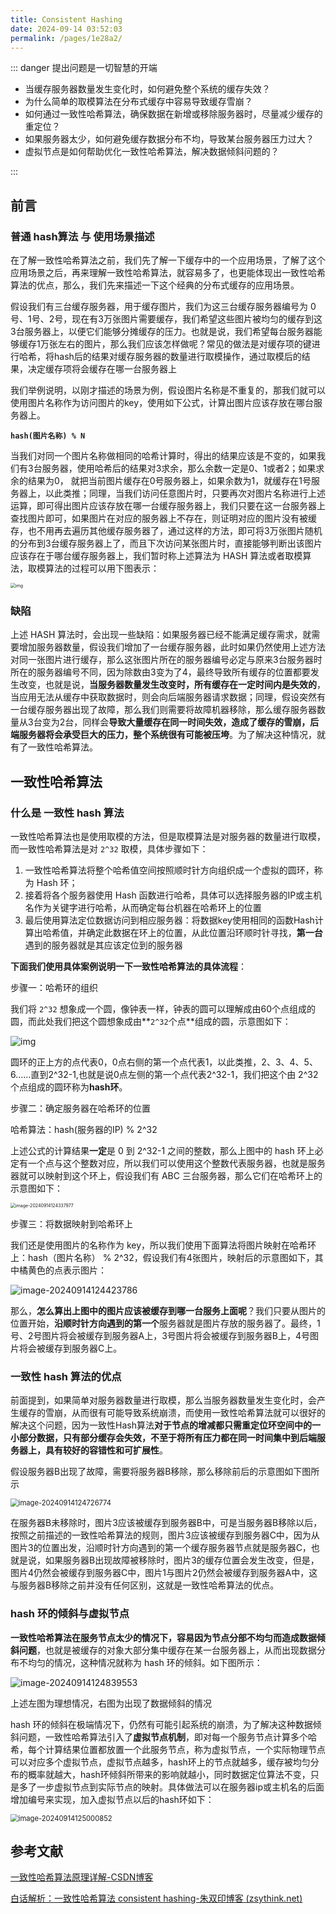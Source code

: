 ```yaml
---
title: Consistent Hashing
date: 2024-09-14 03:52:03
permalink: /pages/1e28a2/
---
```

::: danger 提出问题是一切智慧的开端

* 当缓存服务器数量发生变化时，如何避免整个系统的缓存失效？
* 为什么简单的取模算法在分布式缓存中容易导致缓存雪崩？
* 如何通过一致性哈希算法，确保数据在新增或移除服务器时，尽量减少缓存的重定位？
* 如果服务器太少，如何避免缓存数据分布不均，导致某台服务器压力过大？
* 虚拟节点是如何帮助优化一致性哈希算法，解决数据倾斜问题的？

:::

## 前言

### 普通 hash算法 与 使用场景描述

 在了解一致性哈希算法之前，我们先了解一下缓存中的一个应用场景，了解了这个应用场景之后，再来理解一致性哈希算法，就容易多了，也更能体现出一致性哈希算法的优点，那么，我们先来描述一下这个经典的分布式缓存的应用场景。

假设我们有三台缓存服务器，用于缓存图片，我们为这三台缓存服务器编号为 0号、1号、2号，现在有3万张图片需要缓存，我们希望这些图片被均匀的缓存到这3台服务器上，以便它们能够分摊缓存的压力。也就是说，我们希望每台服务器能够缓存1万张左右的图片，那么我们应该怎样做呢？常见的做法是对缓存项的键进行哈希，将hash后的结果对缓存服务器的数量进行取模操作，通过取模后的结果，决定缓存项将会缓存在哪一台服务器上

我们举例说明，以刚才描述的场景为例，假设图片名称是不重复的，那我们就可以使用图片名称作为访问图片的key，使用如下公式，计算出图片应该存放在哪台服务器上。

**`hash(图片名称) % N`**

当我们对同一个图片名称做相同的哈希计算时，得出的结果应该是不变的，如果我们有3台服务器，使用哈希后的结果对3求余，那么余数一定是0、1或者2；如果求余的结果为0， 就把当前图片缓存在0号服务器上，如果余数为1，就缓存在1号服务器上，以此类推；同理，当我们访问任意图片时，只要再次对图片名称进行上述运算，即可得出图片应该存放在哪一台缓存服务器上，我们只要在这一台服务器上查找图片即可，如果图片在对应的服务器上不存在，则证明对应的图片没有被缓存，也不用再去遍历其他缓存服务器了，通过这样的方法，即可将3万张图片随机的分布到3台缓存服务器上了，而且下次访问某张图片时，直接能够判断出该图片应该存在于哪台缓存服务器上，我们暂时称上述算法为 HASH 算法或者取模算法，取模算法的过程可以用下图表示：

<img src="https://echo798.oss-cn-shenzhen.aliyuncs.com/img/202409141236211.png" alt="img" style="zoom:50%;" />

### 缺陷

上述 HASH 算法时，会出现一些缺陷：如果服务器已经不能满足缓存需求，就需要增加服务器数量，假设我们增加了一台缓存服务器，此时如果仍然使用上述方法对同一张图片进行缓存，那么这张图片所在的服务器编号必定与原来3台服务器时所在的服务器编号不同，因为除数由3变为了4，最终导致所有缓存的位置都要发生改变，也就是说，**当服务器数量发生改变时，所有缓存在一定时间内是失效的**，当应用无法从缓存中获取数据时，则会向后端服务器请求数据；同理，假设突然有一台缓存服务器出现了故障，那么我们则需要将故障机器移除，那么缓存服务器数量从3台变为2台，同样会**导致大量缓存在同一时间失效，造成了缓存的雪崩，后端服务器将会承受巨大的压力，整个系统很有可能被压垮**。为了解决这种情况，就有了一致性哈希算法。



## 一致性哈希算法

### 什么是 一致性 hash 算法

一致性哈希算法也是使用取模的方法，但是取模算法是对服务器的数量进行取模，而一致性哈希算法是对 `2^32` 取模，具体步骤如下：

1. 一致性哈希算法将整个哈希值空间按照顺时针方向组织成一个虚拟的圆环，称为 Hash 环；
2. 接着将各个服务器使用 Hash 函数进行哈希，具体可以选择服务器的IP或主机名作为关键字进行哈希，从而确定每台机器在哈希环上的位置
3. 最后使用算法定位数据访问到相应服务器：将数据key使用相同的函数Hash计算出哈希值，并确定此数据在环上的位置，从此位置沿环顺时针寻找，**第一台**遇到的服务器就是其应该定位到的服务器



**下面我们使用具体案例说明一下一致性哈希算法的具体流程**：



步骤一：哈希环的组织

我们将 `2^32` 想象成一个圆，像钟表一样，钟表的圆可以理解成由60个点组成的圆，而此处我们把这个圆想象成由**`2^32`个点**组成的圆，示意图如下：

![img](https://echo798.oss-cn-shenzhen.aliyuncs.com/img/202409141241380.png)



圆环的正上方的点代表0，0点右侧的第一个点代表1，以此类推，2、3、4、5、6……直到2^32-1,也就是说0点左侧的第一个点代表2^32-1，我们把这个由 2^32 个点组成的圆环称为**hash环**。

步骤二：确定服务器在哈希环的位置

哈希算法：hash(服务器的IP) % 2^32

上述公式的计算结果**一定**是 0 到 2^32-1 之间的整数，那么上图中的 hash 环上必定有一个点与这个整数对应，所以我们可以使用这个整数代表服务器，也就是服务器就可以映射到这个环上，假设我们有 ABC 三台服务器，那么它们在哈希环上的示意图如下：

<img src="https://echo798.oss-cn-shenzhen.aliyuncs.com/img/202409141243007.png" alt="image-20240914124337977" style="zoom:50%;" />

步骤三：将数据映射到哈希环上

我们还是使用图片的名称作为 key，所以我们使用下面算法将图片映射在哈希环上：hash（图片名称） % 2^32，假设我们有4张图片，映射后的示意图如下，其中橘黄色的点表示图片：

![image-20240914124423786](https://echo798.oss-cn-shenzhen.aliyuncs.com/img/202409141244816.png)

那么，**怎么算出上图中的图片应该被缓存到哪一台服务上面呢**？我们只要从图片的位置开始，**沿顺时针方向遇到的第一个**服务器就是图片存放的服务器了。最终，1号、2号图片将会被缓存到服务器A上，3号图片将会被缓存到服务器B上，4号图片将会被缓存到服务器C上。

### 一致性 hash 算法的优点

前面提到，如果简单对服务器数量进行取模，那么当服务器数量发生变化时，会产生缓存的雪崩，从而很有可能导致系统崩溃，而使用一致性哈希算法就可以很好的解决这个问题，因为一致性Hash算法**对于节点的增减都只需重定位环空间中的一小部分数据，只有部分缓存会失效，不至于将所有压力都在同一时间集中到后端服务器上，具有较好的容错性和可扩展性**。

假设服务器B出现了故障，需要将服务器B移除，那么移除前后的示意图如下图所示

<img src="https://echo798.oss-cn-shenzhen.aliyuncs.com/img/202409141247815.png" alt="image-20240914124726774" style="zoom: 80%;" />

在服务器B未移除时，图片3应该被缓存到服务器B中，可是当服务器B移除以后，按照之前描述的一致性哈希算法的规则，图片3应该被缓存到服务器C中，因为从图片3的位置出发，沿顺时针方向遇到的第一个缓存服务器节点就是服务器C，也就是说，如果服务器B出现故障被移除时，图片3的缓存位置会发生改变，但是，图片4仍然会被缓存到服务器C中，图片1与图片2仍然会被缓存到服务器A中，这与服务器B移除之前并没有任何区别，这就是一致性哈希算法的优点。

### hash 环的倾斜与虚拟节点

**一致性哈希算法在服务节点太少的情况下，容易因为节点分部不均匀而造成数据倾斜问题**，也就是被缓存的对象大部分集中缓存在某一台服务器上，从而出现数据分布不均匀的情况，这种情况就称为 hash 环的倾斜。如下图所示：

![image-20240914124839553](https://echo798.oss-cn-shenzhen.aliyuncs.com/img/202409141248586.png)

上述左图为理想情况，右图为出现了数据倾斜的情况

hash 环的倾斜在极端情况下，仍然有可能引起系统的崩溃，为了解决这种数据倾斜问题，一致性哈希算法引入了**虚拟节点机制**，即对每一个服务节点计算多个哈希，每个计算结果位置都放置一个此服务节点，称为虚拟节点，一个实际物理节点可以对应多个虚拟节点，虚拟节点越多，hash环上的节点就越多，缓存被均匀分布的概率就越大，hash环倾斜所带来的影响就越小，同时数据定位算法不变，只是多了一步虚拟节点到实际节点的映射。具体做法可以在服务器ip或主机名的后面增加编号来实现，加入虚拟节点以后的hash环如下：

<img src="https://echo798.oss-cn-shenzhen.aliyuncs.com/img/202409141250881.png" alt="image-20240914125000852" style="zoom: 80%;" />



## 参考文献

[一致性哈希算法原理详解-CSDN博客](https://blog.csdn.net/a745233700/article/details/120814088)

[白话解析：一致性哈希算法 consistent hashing-朱双印博客 (zsythink.net)](https://www.zsythink.net/archives/1182)
